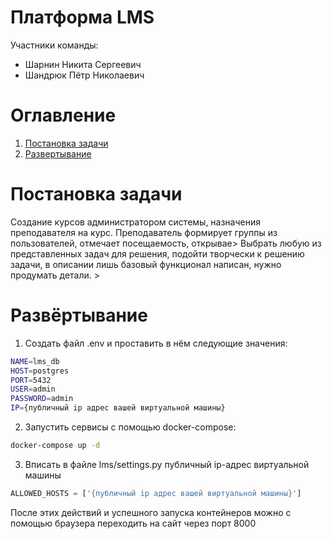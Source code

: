 # Платформа LMS
Участники команды:
- Шарнин Никита Сергеевич
- Шандрюк Пётр Николаевич

# Оглавление
1. [Постановка задачи](#постановка-задачи)
2. [Развертывание](#развертывание)

# Постановка задачи

Создание курсов администратором системы, назначения преподавателя на курс. Преподаватель формирует группы из пользователей, отмечает посещаемость, открывае>
Выбрать любую из представленных задач для решения, подойти творчески к решению задачи, в описании лишь базовый функционал написан, нужно продумать детали. >
# Развёртывание

1) Создать файл .env и проставить в нём следующие значения:
```bash
NAME=lms_db
HOST=postgres
PORT=5432
USER=admin
PASSWORD=admin
IP={публичный ip адрес вашей виртуальной машины}
```
2) Запустить сервисы с помощью docker-compose:
```bash
docker-compose up -d
```

3) Вписать в файле lms/settings.py публичный ip-адрес виртуальной машины
```py
ALLOWED_HOSTS = ['{публичный ip адрес вашей виртуальной машины}']
```


После этих действий и успешного запуска контейнеров можно с помощью браузера переходить на сайт через порт 8000